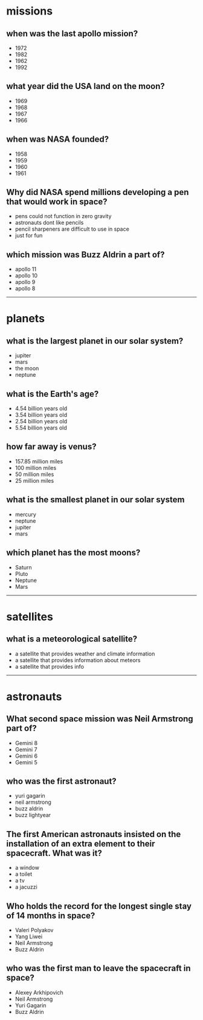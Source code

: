 # missions
## when was the last apollo mission?
- 1972
- 1982
- 1962
- 1992
## what year did the USA land on the moon?
- 1969
- 1968
- 1967
- 1966
## when was NASA founded?
- 1958
- 1959
- 1960
- 1961
## Why did NASA spend millions developing a pen that would work in space?
- pens could not function in zero gravity
- astronauts dont like pencils
- pencil sharpeners are difficult to use in space
- just for fun
## which mission was Buzz Aldrin a part of?
- apollo 11
- apollo 10
- apollo 9
- apollo 8

---

# planets
## what is the largest planet in our solar system?
- jupiter
- mars
- the moon
- neptune
## what is the Earth's age?
- 4.54 billion years old
- 3.54 billion years old
- 2.54 billion years old
- 5.54 billion years old
## how far away is venus?
- 157.85 million miles
- 100 million miles
- 50 million miles
- 25 million miles
## what is the smallest planet in our solar system
- mercury
- neptune
- jupiter
- mars
## which planet has the most moons?
- Saturn
- Pluto
- Neptune
- Mars

---

# satellites
## what is a meteorological satellite?
- a satellite that provides weather and climate information
- a satellite that provides information about meteors
- a satellite that provides info 
---

# astronauts
## What second space mission was Neil Armstrong part of?
- Gemini 8
- Gemini 7
- Gemini 6
- Gemini 5
## who was the first astronaut?
- yuri gagarin
- neil armstrong
- buzz aldrin
- buzz lightyear
## The first American astronauts insisted on the installation of an extra element to their spacecraft. What was it?
- a window
- a toilet
- a tv
- a jacuzzi       
## Who holds the record for the longest single stay of 14 months in space?
- Valeri Polyakov 
- Yang Liwei
- Neil Armstrong
- Buzz Aldrin
## who was the first man to leave the spacecraft in space?
- Alexey Arkhipovich
- Neil Armstrong
- Yuri Gagarin
- Buzz Aldrin